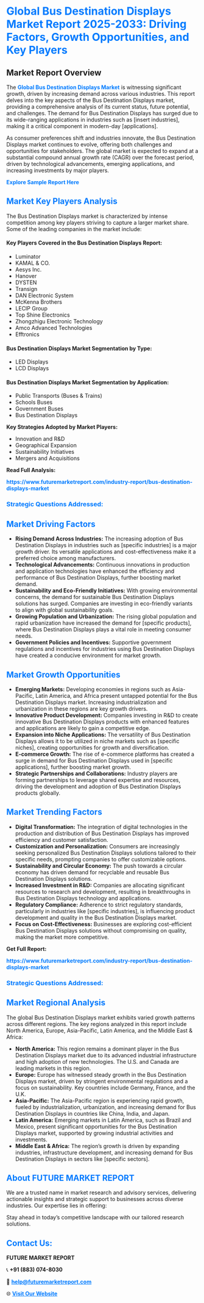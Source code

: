<h1 style="color: #007BFF;">Global Bus Destination Displays Market Report 2025-2033: Driving Factors, Growth Opportunities, and Key Players</h1>

<section id="overview">
<h2>Market Report Overview</h2>
<p>The <a href="https://www.futuremarketreport.com/industry-report/bus-destination-displays-market" style="color: #007BFF; text-decoration: none;"><strong>Global Bus Destination Displays Market</strong></a> is witnessing significant growth, driven by increasing demand across various industries. This report delves into the key aspects of the Bus Destination Displays market, providing a comprehensive analysis of its current status, future potential, and challenges. The demand for Bus Destination Displays has surged due to its wide-ranging applications in industries such as [insert industries], making it a critical component in modern-day [applications].</p>
<p>As consumer preferences shift and industries innovate, the Bus Destination Displays market continues to evolve, offering both challenges and opportunities for stakeholders. The global market is expected to expand at a substantial compound annual growth rate (CAGR) over the forecast period, driven by technological advancements, emerging applications, and increasing investments by major players.</p>
</section>

<section id="overview">
<p><a href="https://www.futuremarketreport.com/request-sample/reportId=126398" style="color: #007BFF; text-decoration: none;"><strong>Explore Sample Report Here</strong></a></p>
</section>

<section id="key-players">
<h2 style="color: #007BFF;">Market Key Players Analysis</h2>
<p>The Bus Destination Displays market is characterized by intense competition among key players striving to capture a larger market share. Some of the leading companies in the market include:</p>
<h4>Key Players Covered in the Bus Destination Displays Report:</h4>
<ul><li>Luminator</li><li>KAMAL &amp; CO.</li><li>Aesys Inc.</li><li>Hanover</li><li>DYSTEN</li><li>Transign</li><li>DAN Electronic System</li><li>McKenna Brothers</li><li>LECIP Group</li><li>Top Shine Electronics</li><li>Zhongzhigu Electronic Technology</li><li>Amco Advanced Technologies</li><li>Efftronics</li></ul>
<h4>Bus Destination Displays Market Segmentation by Type:</h4>
<ul><li>LED Displays</li><li>LCD Displays</li></ul>

<h4>Bus Destination Displays Market Segmentation by Application:</h4>
<ul><li>Public Transports (Buses &amp; Trains)</li><li>Schools Buses</li><li>Government Buses</li><li>Bus Destination Displays</li></ul>
<p><strong>Key Strategies Adopted by Market Players:</strong></p>
<ul>
<li>Innovation and R&D</li>
<li>Geographical Expansion</li>
<li>Sustainability Initiatives</li>
<li>Mergers and Acquisitions</li>
</ul>
</section>

<section>
<p><strong>Read Full Analysis: </strong></p><a href="https://www.futuremarketreport.com/industry-report/bus-destination-displays-market" style="color: #007BFF; text-decoration: none;"><strong>https://www.futuremarketreport.com/industry-report/bus-destination-displays-market</strong></a>
<h3 style="color: #007BFF;">Strategic Questions Addressed:</h3>
</section>

<section id="driving-factors">
<h2 style="color: #007BFF;">Market Driving Factors</h2>
<ul>
<li><strong>Rising Demand Across Industries:</strong> The increasing adoption of Bus Destination Displays in industries such as [specific industries] is a major growth driver. Its versatile applications and cost-effectiveness make it a preferred choice among manufacturers.</li>
<li><strong>Technological Advancements:</strong> Continuous innovations in production and application technologies have enhanced the efficiency and performance of Bus Destination Displays, further boosting market demand.</li>
<li><strong>Sustainability and Eco-Friendly Initiatives:</strong> With growing environmental concerns, the demand for sustainable Bus Destination Displays solutions has surged. Companies are investing in eco-friendly variants to align with global sustainability goals.</li>
<li><strong>Growing Population and Urbanization:</strong> The rising global population and rapid urbanization have increased the demand for [specific products], where Bus Destination Displays plays a vital role in meeting consumer needs.</li>
<li><strong>Government Policies and Incentives:</strong> Supportive government regulations and incentives for industries using Bus Destination Displays have created a conducive environment for market growth.</li>
</ul>
</section>

<section id="growth-opportunities">
<h2 style="color: #007BFF;">Market Growth Opportunities</h2>
<ul>
<li><strong>Emerging Markets:</strong> Developing economies in regions such as Asia-Pacific, Latin America, and Africa present untapped potential for the Bus Destination Displays market. Increasing industrialization and urbanization in these regions are key growth drivers.</li>
<li><strong>Innovative Product Development:</strong> Companies investing in R&D to create innovative Bus Destination Displays products with enhanced features and applications are likely to gain a competitive edge.</li>
<li><strong>Expansion into Niche Applications:</strong> The versatility of Bus Destination Displays allows it to be utilized in niche markets such as [specific niches], creating opportunities for growth and diversification.</li>
<li><strong>E-commerce Growth:</strong> The rise of e-commerce platforms has created a surge in demand for Bus Destination Displays used in [specific applications], further boosting market growth.</li>
<li><strong>Strategic Partnerships and Collaborations:</strong> Industry players are forming partnerships to leverage shared expertise and resources, driving the development and adoption of Bus Destination Displays products globally.</li>
</ul>
</section>

<section id="trending-factors">
<h2 style="color: #007BFF;">Market Trending Factors</h2>
<ul>
<li><strong>Digital Transformation:</strong> The integration of digital technologies in the production and distribution of Bus Destination Displays has improved efficiency and customer satisfaction.</li>
<li><strong>Customization and Personalization:</strong> Consumers are increasingly seeking personalized Bus Destination Displays solutions tailored to their specific needs, prompting companies to offer customizable options.</li>
<li><strong>Sustainability and Circular Economy:</strong> The push towards a circular economy has driven demand for recyclable and reusable Bus Destination Displays solutions.</li>
<li><strong>Increased Investment in R&D:</strong> Companies are allocating significant resources to research and development, resulting in breakthroughs in Bus Destination Displays technology and applications.</li>
<li><strong>Regulatory Compliance:</strong> Adherence to strict regulatory standards, particularly in industries like [specific industries], is influencing product development and quality in the Bus Destination Displays market.</li>
<li><strong>Focus on Cost-Effectiveness:</strong> Businesses are exploring cost-efficient Bus Destination Displays solutions without compromising on quality, making the market more competitive.</li>
</ul>
</section>

<section>
<p><strong>Get Full Report: </strong></p><a href="https://www.futuremarketreport.com/industry-report/bus-destination-displays-market" style="color: #007BFF; text-decoration: none;"><strong>https://www.futuremarketreport.com/industry-report/bus-destination-displays-market</strong></a>
<h3 style="color: #007BFF;">Strategic Questions Addressed:</h3>
</section>


<section id="regional-analysis">
<h2 style="color: #007BFF;">Market Regional Analysis</h2>
<p>The global Bus Destination Displays market exhibits varied growth patterns across different regions. The key regions analyzed in this report include North America, Europe, Asia-Pacific, Latin America, and the Middle East & Africa:</p>
<ul>
<li><strong>North America:</strong> This region remains a dominant player in the Bus Destination Displays market due to its advanced industrial infrastructure and high adoption of new technologies. The U.S. and Canada are leading markets in this region.</li>
<li><strong>Europe:</strong> Europe has witnessed steady growth in the Bus Destination Displays market, driven by stringent environmental regulations and a focus on sustainability. Key countries include Germany, France, and the U.K.</li>
<li><strong>Asia-Pacific:</strong> The Asia-Pacific region is experiencing rapid growth, fueled by industrialization, urbanization, and increasing demand for Bus Destination Displays in countries like China, India, and Japan.</li>
<li><strong>Latin America:</strong> Emerging markets in Latin America, such as Brazil and Mexico, present significant opportunities for the Bus Destination Displays market, supported by growing industrial activities and investments.</li>
<li><strong>Middle East & Africa:</strong> The region’s growth is driven by expanding industries, infrastructure development, and increasing demand for Bus Destination Displays in sectors like [specific sectors].</li>
</ul>
</section>

<footer>
<h2 style="color: #007BFF;">About FUTURE MARKET REPORT</h2>
<p>We are a trusted name in market research and advisory services, delivering actionable insights and strategic support to businesses across diverse industries. Our expertise lies in offering:</p>

<p>Stay ahead in today’s competitive landscape with our tailored research solutions.</p>

<h2 style="color: #007BFF;">Contact Us:</h2>
<p><strong>FUTURE MARKET REPORT</strong></p>
<p>📞 <strong>+91 (883) 074-8030</strong></p>
<p>📧 <strong><a href="mailto:help@futuremarketreport.com" style="color: #007BFF;">help@futuremarketreport.com</a></strong></p>
<p>🌐 <strong><a href="https://www.futuremarketreport.com/" style="color: #007BFF;">Visit Our Website</a></strong></p>
</footer>